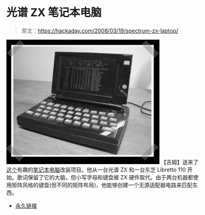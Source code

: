 # 光谱 ZX 笔记本电脑

> 原文：<https://hackaday.com/2008/03/19/spectrum-zx-laptop/>

![](img/8dd69a0a5c18fea9385d933c5a66f3af.png)
【吉姆】送来了[这个](http://srimech.com/?page_id=18)有趣的[笔记本电脑](http://www.mahalo.com/Laptop_Hacks "Laptop Hacks - Mahalo")改装项目。他从一台光谱 ZX 和一台东芝 Libretto 110 开始。歌词保留了它的大脑，但小写字母和键盘被 ZX 硬件取代。由于两台机器都使用矩阵风格的键盘(但不同的矩阵布局)，他能够创建一个无源适配器电路来匹配东西。

*   [永久链接](http://srimech.com/?page_id=18)